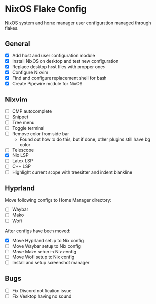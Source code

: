 # NixOS Flake Config

NixOS system and home manager user configuration managed through flakes.

## General

- [x] Add host and user configuration module
- [x] Install NixOS on desktop and test new configuration
- [x] Replace desktop host files with propper ones
- [x] Configure Nixvim
- [x] Find and configure replacement shell for bash
- [x] Create Pipewire module for NixOS

## Nixvim

- [ ] CMP autocomplete
- [ ] Snippet
- [ ] Tree menu
- [ ] Toggle terminal
- [ ] Remove color from side bar
    - Found out how to do this, but if done, other plugins still have bg color
- [ ] Telescope 
- [x] Nix LSP
- [ ] Latex LSP
- [ ] C++ LSP
- [ ] Highlight current scope with treesitter and indent blankline

## Hyprland

Move following configs to Home Manager directory:
- [ ] Waybar
- [ ] Mako
- [ ] Wofi

After configs have been moved:
- [x] Move Hyprland setup to Nix config
- [ ] Move Waybar setup to Nix config
- [ ] Move Mako setup to Nix config
- [ ] Move Wofi setup to Nix config
- [ ] Install and setup screenshot manager

## Bugs

- [ ] Fix Discord notification issue
- [ ] Fix Vesktop having no sound
